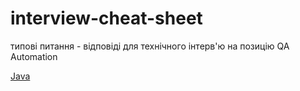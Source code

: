 # interview-cheat-sheet
типові питання - відповіді для технічного інтерв'ю на позицію QA Automation

[Java](programming/java.md)